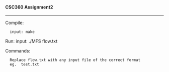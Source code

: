 
#### CSC360  Assignment2
----
   Compile:

      input: make

   Run:
      input: ./MFS flow.txt


   Commands:

      Replace flow.txt with any input file of the correct format
      eg.  test.txt

